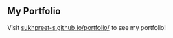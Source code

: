 ## My Portfolio

Visit [sukhpreet-s.github.io/portfolio/](https://sukhpreet-s.github.io/portfolio/) to see my portfolio!